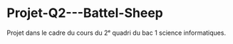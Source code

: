 # Projet-Q2---Battel-Sheep
Projet dans le cadre du cours du 2ᵉ quadri du bac 1 science informatiques. 
